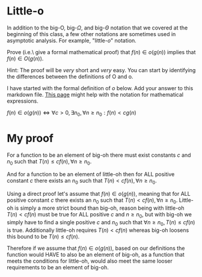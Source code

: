 # Little-o

In addition to the big-O, big-$\Omega$, and big-$\Theta$ notation that
we covered at the beginning of this class, a few other notations are sometimes
used in asymptotic analysis.  For example, "little-$o$" notation.

Prove (i.e.\ give a formal mathematical proof) that $f(n)\in o(g(n))$ implies
that $f(n)\in O(g(n))$.

Hint: The proof will be *very* short and *very* easy. You can start by
identifying the differences between the definitions of O and o.

I have started with the formal definition of $o$ below. Add your answer to this
markdown file. [This
page](https://docs.github.com/en/get-started/writing-on-github/working-with-advanced-formatting/writing-mathematical-expressions)
might help with the notation for mathematical expressions.

$f(n)\in o(g(n)) \iff \forall c>0, \exists n_0, \forall n\ge n_0: f(n) < c g(n)$


# My proof

For a function to be an element of big-oh there must exist constants $c$ and $n_0$ such that $T(n) \leq c f(n), \forall n \geq n_0$. 

And for a function to be an element of little-oh then for ALL positive constant $c$ there exists an $n_0$ such that $T(n) \lt c f(n), \forall n \geq n_0$. 

Using a direct proof let's assume that $f(n) \in o(g(n))$, meaning that for ALL positive constant $c$ there exists an $n_0$ such that $T(n) \lt c f(n), \forall n \geq n_0$. Little-oh is simply a more strict bound than big-oh, reason being with little-oh $T(n) \lt c f(n)$ must be true for ALL positive $c$ and $n \geq n_0$, but with big-oh we simply have to find a single positive $c$ and $n_0$ such that  $\forall n \geq n_0, T(n) \leq c f(n)$ is true. Additionally little-oh requires $T(n) \lt c f(n)$ whereas big-oh loosens this bound to be $T(n) \leq c f(n)$.

Therefore if we assume that $f(n) \in o(g(n))$, based on our definitions the function would HAVE to also be an element of big-oh, as a function that meets the conditions for little-oh, would also meet the same looser requirements to be an element of big-oh. 
